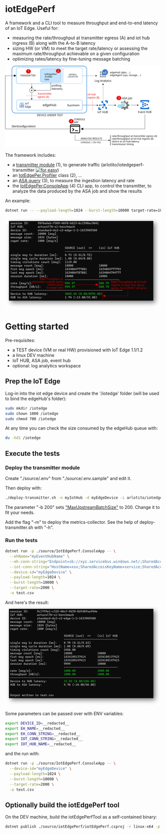 # iotEdgePerf
A framework and a CLI tool to measure throughput and end-to-end latency of an IoT Edge.
Useful for:
* measuring the rate/throughput at transmitter egress (A) and iot hub ingress (B) along with the A-to-B latency
* sizing HW (or VM) to meet the target rate/latency or assessing the maximum rate/throughput achievable on a given configuration
* optimizing rates/latency by fine-tuning message batching

![](./images/architecture.png)

The framework includes:

* a [transmitter module](source/IotEdgePerf.Transmitter.Edge/) (1), to generate traffic 
  (arlotito/iotedgeperf-transmitter [![for easy](https://img.shields.io/docker/v/arlotito/iotedgeperf-transmitter)](https://hub.docker.com/repository/docker/arlotito/iotedgeperf-transmitter))
* an [IotEdgePer.Profiler](source/IotEdgePerf.Profiler/) class (2), ...
* an [ASA query](./asa/) (3), to measure the ingestion latency and rate
* the [IotEdgePer.ConsoleApp](source/IotEdgePerf.ConsoleApp/) (4) CLI app, to control the transmitter, to analyze the data produced by the ASA job and show the results

An example:
```bash
dotnet run -- --payload-length=1024 --burst-length=10000 target-rate=1000
```
![](/images/simple-example-annotations.png)

# Getting started
Pre-requisites:
* a TEST device (VM or real HW) provisioned with IoT Edge 1.1/1.2
* a linux DEV machine 
* IoT HUB, ASA job, event hub
* optional: log analytics workspace

## Prep the IoT Edge
Log-in into the iot edge device and create the '/iotedge' folder (will be used to bind the edgeHub's folder): 
```bash
sudo mkdir /iotedge
sudo chown 1000 /iotedge
sudo chmod 700 /iotedge
```
At any time you can check the size consumed by the edgeHub queue with:
```bash
du -hd1 /iotedge
```

## Execute the tests

### Deploy the transmitter module
Create "./source/.env" from "./source/.env.sample" and edit it.

Then deploy with:
```bash
./deploy-transmitter.sh -n myIotHub -d myEdgeDevice -i arlotito/iotedgeperf-transmitter:0.5.0 -b 200                                       
```
The parameter "-b 200" sets ["MaxUpstreamBatchSize"](https://github.com/Azure/iotedge/blob/master/doc/EnvironmentVariables.md) to 200. Change it to fit your needs.

Add the flag "-m" to deploy the metrics-collector. 
See the help of deploy-transmitter.sh with "-h".

### Run the tests
```bash
dotnet run -p ./source/IotEdgePerf.ConsoleApp -- \
  --ehName="myEventHubName" \
  --eh-conn-string="Endpoint=sb://xyz.servicebus.windows.net/;SharedAccessKeyName=RootManageSharedAccessKey;SharedAccessKey=xxx" \
  --iot-conn-string="HostName=xxx;SharedAccessKeyName=service;SharedAccessKey=xxx" \
  --device-id="myEdgeDevice" \
  --payload-length=1024 \
  --burst-length=10000 \
  --target-rate=2000 \
  -o test.csv
```

And here's the result:
![](./images/example-10Kmsg-1Krate.png)

Some parameters can be passed over with ENV variables:
```bash
export DEVICE_ID=__redacted__
export EH_NAME=__redacted__
export EH_CONN_STRING=__redacted__
export IOT_CONN_STRING=__redacted__
export IOT_HUB_NAME=__redacted__
```
and the run with:
```bash
dotnet run -p ./source/IotEdgePerf.ConsoleApp -- \
  --device-id="myEdgeDevice" \
  --payload-length=1024 \
  --burst-length=10000 \
  --target-rate=2000 \
  -o test.csv
```


## Optionally build the iotEdgePerf tool
On the DEV machine, build the iotEdgePerfTool as a self-contained binary:
```bash
dotnet publish ./source/iotEdgePerf/iotEdgePerf.csproj -r linux-x64 -p:PublishSingleFile=true --configuration Release -o .
```





